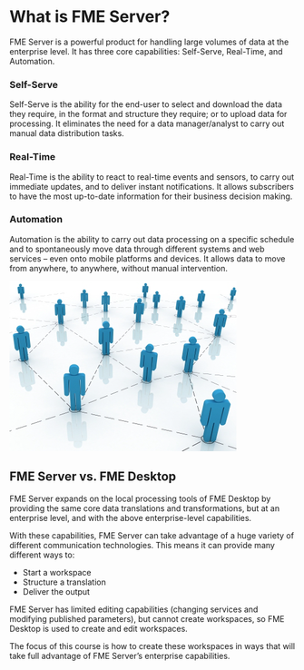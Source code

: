 # What is FME Server?

FME Server is a powerful product for handling large volumes of data at the enterprise level. It has three core capabilities: Self-Serve, Real-Time, and Automation.

### Self-Serve ###

Self-Serve is the ability for the end-user to select and download the data they require, in the format and structure they require; or to upload data for processing. It eliminates the need for a data manager/analyst to carry out manual data distribution tasks.

### Real-Time ###

Real-Time is the ability to react to real-time events and sensors, to carry out immediate updates, and to deliver instant notifications. It allows subscribers to have the most up-to-date information for their business decision making.

### Automation ###

Automation is the ability to carry out data processing on a specific schedule and to spontaneously move data through different systems and web services – even onto mobile platforms and devices. It allows data to move from anywhere, to anywhere, without manual intervention.

![](./Images/Img1.001.NetworkGraphic.png)


## FME Server vs. FME Desktop ##

FME Server expands on the local processing tools of FME Desktop by providing the same core data translations and transformations, but at an enterprise level, and with the above enterprise-level capabilities.

With these capabilities, FME Server can take advantage of a huge variety of different communication technologies. This means it can provide many different ways to:

- Start a workspace
- Structure a translation
- Deliver the output

FME Server has limited editing capabilities (changing services and modifying published parameters), but cannot create workspaces, so FME Desktop is used to create and edit workspaces.

The focus of this course is how to create these workspaces in ways that will take full advantage of FME Server’s enterprise capabilities.
